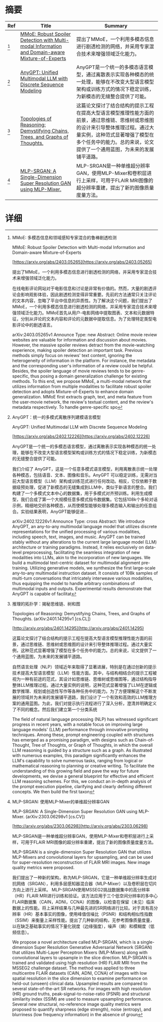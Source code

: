 # 摘要

| Ref | Title | Summary |
| --- | --- | --- |
| [^1] | [MMoE: Robust Spoiler Detection with Multi-modal Information and Domain-aware Mixture-of-Experts](https://arxiv.org/abs/2403.05265) | 提出了MMoE，一个利用多模态信息进行剧透检测的网络，并采用专家混合技术来增强领域泛化能力。 |
| [^2] | [AnyGPT: Unified Multimodal LLM with Discrete Sequence Modeling](https://arxiv.org/abs/2402.12226) | AnyGPT是一个统一的多模态语言模型，通过离散表示实现各种模态的统一处理，能够在不改变大型语言模型架构或训练方式的情况下稳定训练，为新模态的无缝整合提供了可能。 |
| [^3] | [Topologies of Reasoning: Demystifying Chains, Trees, and Graphs of Thoughts.](http://arxiv.org/abs/2401.14295) | 这篇论文探讨了结合结构的提示工程在提高大型语言模型推理性能方面的前景，通过思维链、思维树或思维图的设计来引导整体推理过程。通过大量实例，这种范式显著增强了模型在多个任务中的能力。总的来说，论文提供了一个通用蓝图，为未来的发展铺平道路。 |
| [^4] | [MLP-SRGAN: A Single-Dimension Super Resolution GAN using MLP-Mixer.](http://arxiv.org/abs/2303.06298) | MLP-SRGAN是一种单维超分辨率GAN，使用MLP-Mixer和卷积层进行上采样，可用于FLAIR MRI图像的超分辨率重建，提出了新的图像质量度量方法。 |

# 详细

[^1]: MMoE: 多模态信息和领域感知专家混合的鲁棒剧透检测

    MMoE: Robust Spoiler Detection with Multi-modal Information and Domain-aware Mixture-of-Experts

    [https://arxiv.org/abs/2403.05265](https://arxiv.org/abs/2403.05265)

    提出了MMoE，一个利用多模态信息进行剧透检测的网络，并采用专家混合技术来增强领域泛化能力。

    

    在线电影评论网站对于电影信息和讨论是非常有价值的。然而，大量的剧透评论会影响观影体验，因此剧透检测变得非常重要。先前的方法通常只关注评论的文本内容，忽略了平台中信息的异质性。为了解决这个问题，我们提出了MMoE，一个利用多模态信息进行剧透检测的网络，并采用专家混合技术来增强领域泛化能力。MMoE首先从用户-电影网络中提取图表、文本和元数据特征，分别从评论的文本内容和评论的元数据中提取信息。为了处理特定类型电影评论中的剧透语言。

    arXiv:2403.05265v1 Announce Type: new  Abstract: Online movie review websites are valuable for information and discussion about movies. However, the massive spoiler reviews detract from the movie-watching experience, making spoiler detection an important task. Previous methods simply focus on reviews' text content, ignoring the heterogeneity of information in the platform. For instance, the metadata and the corresponding user's information of a review could be helpful. Besides, the spoiler language of movie reviews tends to be genre-specific, thus posing a domain generalization challenge for existing methods. To this end, we propose MMoE, a multi-modal network that utilizes information from multiple modalities to facilitate robust spoiler detection and adopts Mixture-of-Experts to enhance domain generalization. MMoE first extracts graph, text, and meta feature from the user-movie network, the review's textual content, and the review's metadata respectively. To handle genre-specific spo
    
[^2]: AnyGPT：统一的多模式离散序列建模语言模型

    AnyGPT: Unified Multimodal LLM with Discrete Sequence Modeling

    [https://arxiv.org/abs/2402.12226](https://arxiv.org/abs/2402.12226)

    AnyGPT是一个统一的多模态语言模型，通过离散表示实现各种模态的统一处理，能够在不改变大型语言模型架构或训练方式的情况下稳定训练，为新模态的无缝整合提供了可能。

    

    我们介绍了 AnyGPT，这是一个任意多模式语言模型，利用离散表示统一处理各种模态，包括语音、文本、图像和音乐。AnyGPT 可以稳定训练，无需对当前大型语言模型（LLM）架构或训练范式进行任何改动。相反，它仅依赖于数据级预处理，促进了新模态的无缝集成到LLM中，类似于新语言的整合。我们构建了一个多模式文本中心的数据集，用于多模式对齐预训练。利用生成模型，我们合成了第一个大规模任意多模式指令数据集。它包括108k个多轮对话示例，精细地交织各种模态，从而使模型能够处理多模态输入和输出的任意组合。实验结果表明，AnyGPT能够促进...

    arXiv:2402.12226v1 Announce Type: cross  Abstract: We introduce AnyGPT, an any-to-any multimodal language model that utilizes discrete representations for the unified processing of various modalities, including speech, text, images, and music. AnyGPT can be trained stably without any alterations to the current large language model (LLM) architecture or training paradigms. Instead, it relies exclusively on data-level preprocessing, facilitating the seamless integration of new modalities into LLMs, akin to the incorporation of new languages. We build a multimodal text-centric dataset for multimodal alignment pre-training. Utilizing generative models, we synthesize the first large-scale any-to-any multimodal instruction dataset. It consists of 108k samples of multi-turn conversations that intricately interweave various modalities, thus equipping the model to handle arbitrary combinations of multimodal inputs and outputs. Experimental results demonstrate that AnyGPT is capable of facilitat
    
[^3]: 推理的拓扑学：揭秘思维链、树和图

    Topologies of Reasoning: Demystifying Chains, Trees, and Graphs of Thoughts. (arXiv:2401.14295v1 [cs.CL])

    [http://arxiv.org/abs/2401.14295](http://arxiv.org/abs/2401.14295)

    这篇论文探讨了结合结构的提示工程在提高大型语言模型推理性能方面的前景，通过思维链、思维树或思维图的设计来引导整体推理过程。通过大量实例，这种范式显著增强了模型在多个任务中的能力。总的来说，论文提供了一个通用蓝图，为未来的发展铺平道路。

    

    自然语言处理（NLP）领域近年来取得了显著进展，特别是在通过创新的提示技术提高大型语言模型（LLM）性能方面。其中，与结构相结合的提示工程被视为一种有前途的范式，其设计如思维链、思维树或思维图等，通过结构指导整体LLM推理过程。通过大量实例的说明，这种范式显著增强了LLM在逻辑或数学推理、规划或创造性写作等各种任务中的能力。为了方便理解这个不断发展的领域并为未来的发展铺平道路，我们设计了一个有效和高效的LLM推理方案的通用蓝图。为此，我们对提示执行流程进行了深入分析，澄清并明确定义了不同的概念。然后我们建立第一个分类系统

    The field of natural language processing (NLP) has witnessed significant progress in recent years, with a notable focus on improving large language models' (LLM) performance through innovative prompting techniques. Among these, prompt engineering coupled with structures has emerged as a promising paradigm, with designs such as Chain-of-Thought, Tree of Thoughts, or Graph of Thoughts, in which the overall LLM reasoning is guided by a structure such as a graph. As illustrated with numerous examples, this paradigm significantly enhances the LLM's capability to solve numerous tasks, ranging from logical or mathematical reasoning to planning or creative writing. To facilitate the understanding of this growing field and pave the way for future developments, we devise a general blueprint for effective and efficient LLM reasoning schemes. For this, we conduct an in-depth analysis of the prompt execution pipeline, clarifying and clearly defining different concepts. We then build the first taxon
    
[^4]: MLP-SRGAN: 使用MLP-Mixer的单维超分辨率GAN

    MLP-SRGAN: A Single-Dimension Super Resolution GAN using MLP-Mixer. (arXiv:2303.06298v1 [cs.CV])

    [http://arxiv.org/abs/2303.06298](http://arxiv.org/abs/2303.06298)

    MLP-SRGAN是一种单维超分辨率GAN，使用MLP-Mixer和卷积层进行上采样，可用于FLAIR MRI图像的超分辨率重建，提出了新的图像质量度量方法。

    MLP-SRGAN is a single-dimension Super Resolution GAN that utilizes MLP-Mixers and convolutional layers for upsampling, and can be used for super-resolution reconstruction of FLAIR MRI images. New image quality metrics were proposed.

    我们提出了一种新的架构，称为MLP-SRGAN，它是一种单维超分辨率生成对抗网络（SRGAN），利用多层感知器混合器（MLP-Mixer）以及卷积层在切片方向上进行上采样。 MLP-SRGAN使用MSSEG2挑战数据集中的高分辨率（HR）FLAIR MRI进行训练和验证。该方法应用于三个低空间分辨率的多中心FLAIR数据集（CAIN，ADNI，CCNA）的图像，以检查在保留（未见）临床数据上的性能。将上采样结果与几种最先进的SR网络进行比较。对于具有高分辨率（HR）基本事实的图像，使用峰值信噪比（PSNR）和结构相似性指数（SSIM）来衡量上采样性能。提出了几种新的结构，无参考图像质量度量，以在缺乏基础事实的情况下量化锐度（边缘强度），噪声（熵）和模糊度（低频信息）。

    We propose a novel architecture called MLP-SRGAN, which is a single-dimension Super Resolution Generative Adversarial Network (SRGAN) that utilizes Multi-Layer Perceptron Mixers (MLP-Mixers) along with convolutional layers to upsample in the slice direction. MLP-SRGAN is trained and validated using high resolution (HR) FLAIR MRI from the MSSEG2 challenge dataset. The method was applied to three multicentre FLAIR datasets (CAIN, ADNI, CCNA) of images with low spatial resolution in the slice dimension to examine performance on held-out (unseen) clinical data. Upsampled results are compared to several state-of-the-art SR networks. For images with high resolution (HR) ground truths, peak-signal-to-noise-ratio (PSNR) and structural similarity index (SSIM) are used to measure upsampling performance. Several new structural, no-reference image quality metrics were proposed to quantify sharpness (edge strength), noise (entropy), and blurriness (low frequency information) in the absence of groun
    

